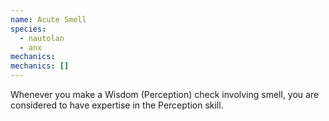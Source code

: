```yaml
---
name: Acute Smell
species:
  - nautolan
  - anx
mechanics:
mechanics: []
---
```

Whenever you make a Wisdom (Perception) check involving smell, you are considered to have expertise in the Perception skill.
